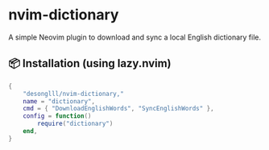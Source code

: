 
# nvim-dictionary

A simple Neovim plugin to download and sync a local English dictionary file.

## 📦 Installation (using lazy.nvim)

```lua
{
    "desonglll/nvim-dictionary,"
    name = "dictionary",
    cmd = { "DownloadEnglishWords", "SyncEnglishWords" },
    config = function()
        require("dictionary")
    end,
}

